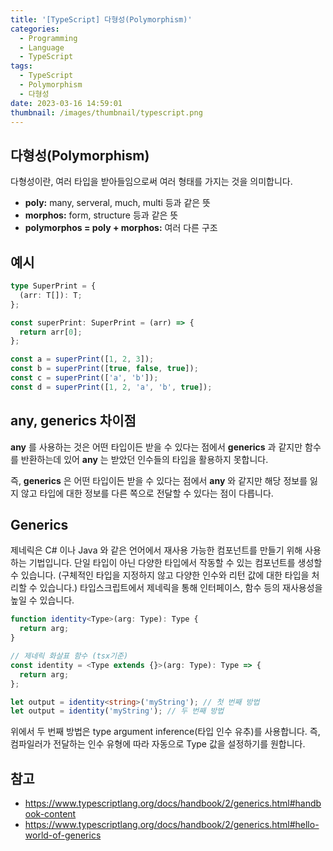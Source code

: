 ```yaml
---
title: '[TypeScript] 다형성(Polymorphism)'
categories:
  - Programming
  - Language
  - TypeScript
tags:
  - TypeScript
  - Polymorphism
  - 다형성
date: 2023-03-16 14:59:01
thumbnail: /images/thumbnail/typescript.png
---
```


## 다형성(Polymorphism)

다형성이란, 여러 타입을 받아들임으로써 여러 형태를 가지는 것을 의미합니다.

- **poly:** many, serveral, much, multi 등과 같은 뜻
- **morphos:** form, structure 등과 같은 뜻
- **polymorphos = poly + morphos:** 여러 다른 구조

## 예시

```ts
type SuperPrint = {
  (arr: T[]): T;
};

const superPrint: SuperPrint = (arr) => {
  return arr[0];
};

const a = superPrint([1, 2, 3]);
const b = superPrint([true, false, true]);
const c = superPrint(['a', 'b']);
const d = superPrint([1, 2, 'a', 'b', true]);
```

## any, generics 차이점

**any** 를 사용하는 것은 어떤 타입이든 받을 수 있다는 점에서 **generics** 과 같지만 함수를 반환하는데 있어 **any** 는 받았던 인수들의 타입을 활용하지 못합니다.

즉, **generics** 은 어떤 타입이든 받을 수 있다는 점에서 **any** 와 같지만 해당 정보를 잃지 않고 타입에 대한 정보를 다른 쪽으로 전달할 수 있다는 점이 다릅니다.

## Generics

제네릭은 C# 이나 Java 와 같은 언어에서 재사용 가능한 컴포넌트를 만들기 위해 사용하는 기법입니다. 단일 타입이 아닌 다양한 타입에서 작동할 수 있는 컴포넌트를 생성할 수 있습니다.
(구체적인 타입을 지정하지 않고 다양한 인수와 리턴 값에 대한 타입을 처리할 수 있습니다.)
타입스크립트에서 제네릭을 통해 인터페이스, 함수 등의 재사용성을 높일 수 있습니다.

```ts
function identity<Type>(arg: Type): Type {
  return arg;
}

// 제네릭 화살표 함수 (tsx기준)
const identity = <Type extends {}>(arg: Type): Type => {
  return arg;
};

let output = identity<string>('myString'); // 첫 번째 방법
let output = identity('myString'); // 두 번째 방법
```

위에서 두 번째 방법은 type argument inference(타입 인수 유추)를 사용합니다. 즉, 컴파일러가 전달하는 인수 유형에 따라 자동으로 Type 값을 설정하기를 원합니다.

## 참고

- https://www.typescriptlang.org/docs/handbook/2/generics.html#handbook-content
- https://www.typescriptlang.org/docs/handbook/2/generics.html#hello-world-of-generics
